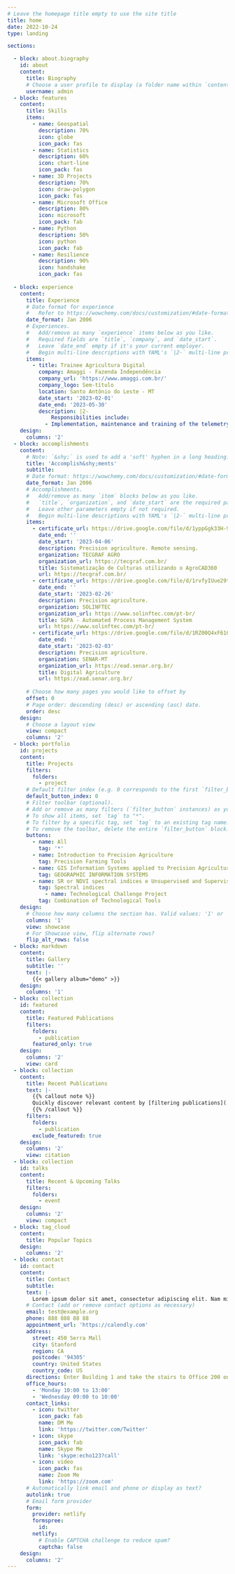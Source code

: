 ```yaml
---
# Leave the homepage title empty to use the site title
title: home
date: 2022-10-24
type: landing

sections:

  - block: about.biography
    id: about
    content:
      title: Biography
      # Choose a user profile to display (a folder name within `content/authors/`)
      username: admin
  - block: features
    content:
      title: Skills
      items:
        - name: Geospatial
          description: 70%
          icon: globe
          icon_pack: fas
        - name: Statistics
          description: 60%
          icon: chart-line
          icon_pack: fas
        - name: 3D Projects
          description: 70%
          icon: draw-polygon
          icon_pack: fas
        - name: Microsoft Office
          description: 80%
          icon: microsoft
          icon_pack: fab
        - name: Python
          description: 50%
          icon: python
          icon_pack: fab
        - name: Resilience
          description: 90%
          icon: handshake
          icon_pack: fas
    
  - block: experience
    content:
      title: Experience
      # Date format for experience
      #   Refer to https://wowchemy.com/docs/customization/#date-format
      date_format: Jan 2006
      # Experiences.
      #   Add/remove as many `experience` items below as you like.
      #   Required fields are `title`, `company`, and `date_start`.
      #   Leave `date_end` empty if it's your current employer.
      #   Begin multi-line descriptions with YAML's `|2-` multi-line prefix.
      items:
        - title: Trainee Agricultura Digital  
          company: Amaggi - Fazenda Independência
          company_url: 'https://www.amaggi.com.br/'
          company_logo: Sem-título
          location: Santo Antônio do Leste - MT
          date_start: '2023-02-01'
          date_end: '2023-05-30'
          description: |2-
              Responsibilities include:
            - Implementation, maintenance and training of the telemetry system; Planting line projects (operations traffic control); Conservation and maintenance of dangerous stations; Spray and seeder variable rate application configuration; Tool (GIS): Productivity, rain and thematic maps; Configuration and configuration of monitors; Preparation of reports and analysis of operational indicators; Fertilizer range calibration; Support spray nozzle measurement with a digital tool;
    design:
      columns: '2'
  - block: accomplishments
    content:
      # Note: `&shy;` is used to add a 'soft' hyphen in a long heading.
      title: 'Accomplish&shy;ments'
      subtitle:
      # Date format: https://wowchemy.com/docs/customization/#date-format
      date_format: Jan 2006
      # Accomplishments.
      #   Add/remove as many `item` blocks below as you like.
      #   `title`, `organization`, and `date_start` are the required parameters.
      #   Leave other parameters empty if not required.
      #   Begin multi-line descriptions with YAML's `|2-` multi-line prefix.
      items:
        - certificate_url: https://drive.google.com/file/d/1yppGgk33H-9vP61uUZs5wJaD-EY4aS9x/view
          date_end: ''
          date_start: '2023-04-06'
          description: Precision agriculture. Remote sensing.
          organization: TECGRAF AGRO
          organization_url: https://tecgraf.com.br/
          title: Sistematização de Culturas utilizando o AgroCAD360 
          url: https://tecgraf.com.br/
        - certificate_url: https://drive.google.com/file/d/1rvfyIUue29tVa2Hy7k0WG8n0nb2QWM8Y/view?usp=drivesdk
          date_end: ''
          date_start: '2023-02-26'
          description: Precision agriculture.
          organization: SOLINFTEC
          organization_url: https://www.solinftec.com/pt-br/
          title: SGPA - Automated Process Management System
          url: https://www.solinftec.com/pt-br/
        - certificate_url: https://drive.google.com/file/d/1RZ00Q4xF61CdHhBP260RmpYuYp9F8LL-/view
          date_end: ''
          date_start: '2023-02-03'
          description: Precision agriculture.
          organization: SENAR-MT
          organization_url: https://ead.senar.org.br/
          title: Digital Agriculture
          url: https://ead.senar.org.br/
   
      # Choose how many pages you would like to offset by
      offset: 0
      # Page order: descending (desc) or ascending (asc) date.
      order: desc
    design:
      # Choose a layout view
      view: compact
      columns: '2'
  - block: portfolio
    id: projects
    content:
      title: Projects
      filters:
        folders:
          - project
      # Default filter index (e.g. 0 corresponds to the first `filter_button` instance below).
      default_button_index: 0
      # Filter toolbar (optional).
      # Add or remove as many filters (`filter_button` instances) as you like.
      # To show all items, set `tag` to "*".
      # To filter by a specific tag, set `tag` to an existing tag name.
      # To remove the toolbar, delete the entire `filter_button` block.
      buttons:
        - name: All
          tag: '*'
        - name: Introduction to Precision Agriculture
          tag: Precision Farming Tools
        - name: GIS Information Systems applied to Precision Agriculture
          tag: GEOGRAPHIC INFORMATION SYSTEMS
        - name: SR or NDVI spectral indices e Unsupervised and Supervised Classification
          tag: Spectral indices
            - name: Technological Challenge Project
          tag: Combination of Technological Tools
    design:
      # Choose how many columns the section has. Valid values: '1' or '2'.
      columns: '1'
      view: showcase
      # For Showcase view, flip alternate rows?
      flip_alt_rows: false
  - block: markdown
    content:
      title: Gallery
      subtitle: ''
      text: |-
        {{< gallery album="demo" >}}
    design:
      columns: '1'
  - block: collection
    id: featured
    content:
      title: Featured Publications
      filters:
        folders:
          - publication
        featured_only: true
    design:
      columns: '2'
      view: card
  - block: collection
    content:
      title: Recent Publications
      text: |-
        {{% callout note %}}
        Quickly discover relevant content by [filtering publications](./publication/).
        {{% /callout %}}
      filters:
        folders:
          - publication
        exclude_featured: true
    design:
      columns: '2'
      view: citation
  - block: collection
    id: talks
    content:
      title: Recent & Upcoming Talks
      filters:
        folders:
          - event
    design:
      columns: '2'
      view: compact
  - block: tag_cloud
    content:
      title: Popular Topics
    design:
      columns: '2'
  - block: contact
    id: contact
    content:
      title: Contact
      subtitle:
      text: |-
        Lorem ipsum dolor sit amet, consectetur adipiscing elit. Nam mi diam, venenatis ut magna et, vehicula efficitur enim.
      # Contact (add or remove contact options as necessary)
      email: test@example.org
      phone: 888 888 88 88
      appointment_url: 'https://calendly.com'
      address:
        street: 450 Serra Mall
        city: Stanford
        region: CA
        postcode: '94305'
        country: United States
        country_code: US
      directions: Enter Building 1 and take the stairs to Office 200 on Floor 2
      office_hours:
        - 'Monday 10:00 to 13:00'
        - 'Wednesday 09:00 to 10:00'
      contact_links:
        - icon: twitter
          icon_pack: fab
          name: DM Me
          link: 'https://twitter.com/Twitter'
        - icon: skype
          icon_pack: fab
          name: Skype Me
          link: 'skype:echo123?call'
        - icon: video
          icon_pack: fas
          name: Zoom Me
          link: 'https://zoom.com'
      # Automatically link email and phone or display as text?
      autolink: true
      # Email form provider
      form:
        provider: netlify
        formspree:
          id:
        netlify:
          # Enable CAPTCHA challenge to reduce spam?
          captcha: false
    design:
      columns: '2'
---
```

